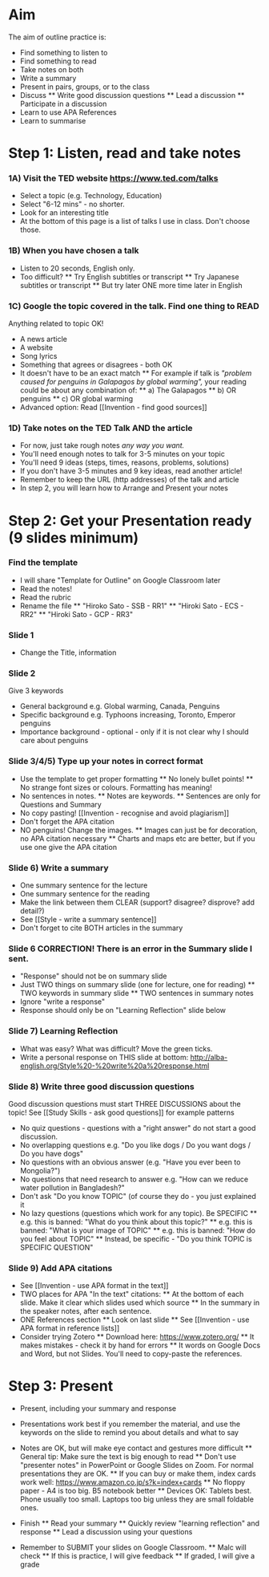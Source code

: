 # Aim
The aim of outline practice is:
* Find something to listen to
* Find something to read
* Take notes on both
* Write a summary 
* Present in pairs, groups, or to the class
* Discuss
** Write good discussion questions
** Lead a discussion
** Participate in a discussion
* Learn to use APA References
* Learn to summarise


# Step 1: Listen, read and take notes
### 1A) Visit the TED website https://www.ted.com/talks
* Select a topic (e.g. Technology, Education)
* Select "6-12 mins" - no shorter.
* Look for an interesting title
* At the bottom of this page is a list of talks I use in class. Don't choose those. 

### 1B) When you have chosen a talk
* Listen to 20 seconds, English only.
* Too difficult?
** Try English subtitles or transcript
** Try Japanese subtitles or transcript
** But try later ONE more time later in English 


### 1C) Google the topic covered in the talk. Find one thing to READ
Anything related to topic OK! 
* A news article
* A website
* Song lyrics
* Something that agrees or disagrees - both OK
* It doesn't have to be an exact match
** For example if talk is _"problem caused for penguins in Galapagos by global warming",_ your reading could be about any combination of:
** a) The Galapagos 
** b) OR penguins 
** c) OR global warming
* Advanced option: Read [[Invention - find good sources]]

### 1D) Take notes on the TED Talk AND the article
* For now, just take rough notes _any way you want._
* You'll need enough notes to talk for 3-5 minutes on your topic
* You'll need 9 ideas (steps, times, reasons, problems, solutions) 
* If you don't have 3-5 minutes and 9 key ideas, read another article!
* Remember to keep the URL (http addresses) of the talk and article
* In step 2, you will learn how to Arrange and Present your notes


# Step 2: Get your Presentation ready (9 slides minimum)
### Find the template
* I will share "Template for Outline" on Google Classroom later
* Read the notes! 
* Read the rubric 
* Rename the file
** "Hiroko Sato - SSB - RR1"
** "Hiroki Sato - ECS - RR2"
** "Hiroki Sato - GCP - RR3"

### Slide 1
* Change the Title, information

### Slide 2
Give 3 keywords
* General background e.g. Global warming, Canada, Penguins
* Specific background e.g. Typhoons increasing, Toronto, Emperor penguins
* Importance background - optional - only if it is not clear why I should care about penguins


### Slide 3/4/5) Type up your notes in correct format
* Use the template to get proper formatting
** No lonely bullet points!
** No strange font sizes or colours. Formatting has meaning!
* No sentences in notes. 
** Notes are keywords. 
** Sentences are only for Questions and Summary
* No copy pasting! [[Invention - recognise and avoid plagiarism]]
* Don't forget the APA citation
* NO penguins! Change the images. 
** Images can just be for decoration, no APA citation necessary
** Charts and maps etc are better, but if you use one give the APA citation

### Slide 6) Write a summary
* One summary sentence for the lecture 
* One summary sentence for the reading
* Make the link between them CLEAR (support? disagree? disprove? add detail?)
* See [[Style - write a summary sentence]]
* Don't forget to cite BOTH articles in the summary

### Slide 6 CORRECTION! There is an error in the Summary slide I sent. 
* "Response" should not be on summary slide
* Just TWO things on summary slide (one for lecture, one for reading)
** TWO keywords in summary slide
** TWO sentences in summary notes
* Ignore "write a response" 
* Response should only be on "Learning Reflection" slide below

### Slide 7) Learning Reflection
* What was easy? What was difficult? Move the green ticks. 
* Write a personal response on THIS slide at bottom: http://alba-english.org/Style%20-%20write%20a%20response.html

### Slide 8) Write three good discussion questions
Good discussion questions must start THREE DISCUSSIONS about the topic!
See [[Study Skills - ask good questions]] for example patterns
* No quiz questions - questions with a "right answer" do not start a good discussion.
* No overlapping questions e.g. "Do you like dogs / Do you want dogs / Do you have dogs"
* No questions with an obvious answer (e.g. "Have you ever been to Mongolia?")
* No questions that need research to answer e.g. "How can we reduce water pollution in Bangladesh?"
* Don't ask "Do you know TOPIC" (of course they do - you just explained it
* No lazy questions (questions which work for any topic). Be SPECIFIC
** e.g. this is banned: "What do you think about this topic?"
** e.g. this is banned: "What is your image of TOPIC"
** e.g. this is banned: "How do you feel about TOPIC"
** Instead, be specific - "Do you think TOPIC is SPECIFIC QUESTION"

### Slide 9) Add APA citations 
* See [[Invention - use APA format in the text]]
* TWO places for APA "In the text" citations:
** At the bottom of each slide. Make it clear which slides used which source
** In the summary in the speaker notes, after each sentence.
* ONE References section
** Look on last slide
** See [[Invention - use APA format in reference lists]]
* Consider trying Zotero
** Download here: https://www.zotero.org/
** It makes mistakes - check it by hand for errors
** It words on Google Docs and Word, but not Slides. You'll need to copy-paste the references. 

# Step 3: Present
* Present, including your summary and response
* Presentations work best if you remember the material, and use the keywords on the slide to remind you about details and what to say
* Notes are OK, but will make eye contact and gestures more difficult 
** General tip: Make sure the text is big enough to read
** Don't use "presenter notes" in PowerPoint or Google Slides on Zoom. For normal presentations they are OK.
** If you can buy or make them, index cards work well: https://www.amazon.co.jp/s?k=index+cards
** No floppy paper - A4 is too big. B5 notebook better
** Devices OK: Tablets best. Phone usually too small. Laptops too big unless they are small foldable ones.

* Finish
** Read your summary
** Quickly review "learning reflection" and response
** Lead a discussion using your questions
* Remember to SUBMIT your slides on Google Classroom. 
** Malc will check
** If this is practice, I will give feedback
** If graded, I will give a grade


